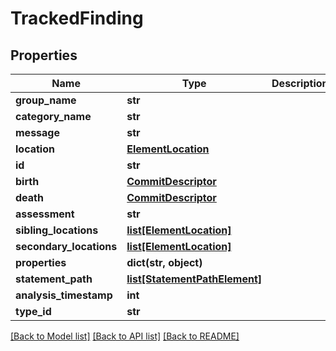 # TrackedFinding

## Properties
Name | Type | Description | Notes
------------ | ------------- | ------------- | -------------
**group_name** | **str** |  | [optional] 
**category_name** | **str** |  | [optional] 
**message** | **str** |  | [optional] 
**location** | [**ElementLocation**](ElementLocation.md) |  | [optional] 
**id** | **str** |  | [optional] 
**birth** | [**CommitDescriptor**](CommitDescriptor.md) |  | [optional] 
**death** | [**CommitDescriptor**](CommitDescriptor.md) |  | [optional] 
**assessment** | **str** |  | [optional] 
**sibling_locations** | [**list[ElementLocation]**](ElementLocation.md) |  | [optional] 
**secondary_locations** | [**list[ElementLocation]**](ElementLocation.md) |  | [optional] 
**properties** | **dict(str, object)** |  | [optional] 
**statement_path** | [**list[StatementPathElement]**](StatementPathElement.md) |  | [optional] 
**analysis_timestamp** | **int** |  | [optional] 
**type_id** | **str** |  | [optional] 

[[Back to Model list]](../README.md#documentation-for-models) [[Back to API list]](../README.md#documentation-for-api-endpoints) [[Back to README]](../README.md)


